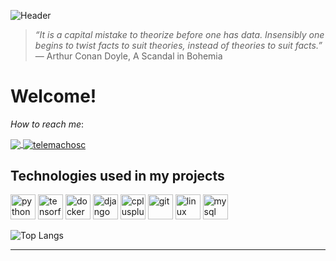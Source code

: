 ![Header](https://github.com/telemachosc/telemachosc/blob/master/network_banner.gif?raw=true"Header")
>  _“It is a capital mistake to theorize before one has data. Insensibly one begins to twist facts to suit theories, instead of theories to suit facts.”_  
> — Arthur Conan Doyle, A Scandal in Bohemia

<!-- in your header -->
<link rel="stylesheet" href="https://cdn.jsdelivr.net/gh/devicons/devicon@v2.8.2/devicon.min.css">

<!-- in your body -->
<i class="devicon-python-plain-wordmark"></i>

# Welcome!



_How to reach me_:  

[<img align="center" src="https://img.icons8.com/fluent/32/000000/email-open.png"/> ](mailto:telemachosc@gmail.com?subject=I%20have%20a%20job%20for%20you!)
[<img align="center" src="https://icon-icons.com/icons2/1753/PNG/32/iconfinder-social-media-applications-14linkedin-4102586_113786.png" alt="telemachosc" />]("https://linkedin.com/in/telemachosc")
  


## Technologies used in my projects
<p align="left">
  <img src="https://img.icons8.com/color/48/000000/python.png" alt="python" width="40" height="40"/>
  <img src="https://www.vectorlogo.zone/logos/tensorflow/tensorflow-icon.svg" alt="tensorflow" width="40" height="40"/>
  <img src="https://img.icons8.com/color/48/000000/docker.png" alt="docker" width="40" height="40"/>
  <img src="https://img.icons8.com/color/48/000000/django.png" alt="django" width="40" height="40"/>
  <img src="https://img.icons8.com/color/48/000000/c-plus-plus-logo.png" alt="cplusplus" width="40" height="40"/>
  <img src="https://www.vectorlogo.zone/logos/git-scm/git-scm-icon.svg" alt="git" width="40" height="40"/>
  <img src="https://img.icons8.com/color/48/000000/linux.png" alt="linux" width="40" height="40"/>
  <img src="https://github.com/telemachosc/static/blob/main/mysql.png" alt="mysql" width="40" height="40"/>
</p>

![Top Langs](https://github-readme-stats.vercel.app/api/top-langs/?username=telemachosc&layout=compact&theme=tokyonight)




***


<!----- ![Telemacho's github stats](https://github-readme-stats.vercel.app/api?username=telemachosc&show_icons=true&theme=tokyonight)>

<!----https://towardsdatascience.com/explore-new-github-readme-feature-7d5cc21bf02f>
<!--- https://github.com/anuraghazra/github-readme-stats --->
